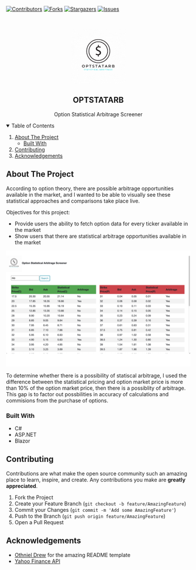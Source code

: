 [![Contributors][contributors-shield]][contributors-url]
[![Forks][forks-shield]][forks-url]
[![Stargazers][stars-shield]][stars-url]
[![Issues][issues-shield]][issues-url]

<!-- PROJECT LOGO -->
<br />
<p align="center">
  <a href="https://github.com/othneildrew/Best-README-Template">
    <img src="https://github.com/ngqinzhe/OptStatArb/blob/master/OptStatArbApp/wwwroot/images/logo.gif" width="150" height="150">
  </a>

  <h2 align="center">OPTSTATARB</h2>

  <p align="center">
    Option Statistical Arbitrage Screener
  </p>
</p>



<!-- TABLE OF CONTENTS -->
<details open="open">
  <summary>Table of Contents</summary>
  <ol>
    <li>
      <a href="#about-the-project">About The Project</a>
      <ul>
        <li><a href="#built-with">Built With</a></li>
      </ul>
    </li>
    <li><a href="#contributing">Contributing</a></li>
    <li><a href="#acknowledgements">Acknowledgements</a></li>
  </ol>
</details>



<!-- ABOUT THE PROJECT -->
## About The Project

According to option theory, there are possible arbitrage opportunities available in the market, and I wanted to be able to visually see these statistical approaches and comparisons take place live.

Objectives for this project:
* Provide users the ability to fetch option data for every ticker available in the market
* Show users that there are statistical arbitrage opportunities available in the market

<img src="https://github.com/ngqinzhe/OptStatArb/blob/master/OptStatArbApp/wwwroot/images/example2.png">

To determine whether there is a possibility of statiscal arbitrage, I used the difference between the statistical pricing and option market price is more than 10% of the option market price, then there is a possiblity of arbitrage. This gap is to factor out possbilities in accuracy of calculations and commisions from the purchase of options.

### Built With

* C#
* ASP.NET 
* Blazor


<!-- CONTRIBUTING -->
## Contributing

Contributions are what make the open source community such an amazing place to learn, inspire, and create. Any contributions you make are **greatly appreciated**.

1. Fork the Project
2. Create your Feature Branch (`git checkout -b feature/AmazingFeature`)
3. Commit your Changes (`git commit -m 'Add some AmazingFeature'`)
4. Push to the Branch (`git push origin feature/AmazingFeature`)
5. Open a Pull Request


<!-- ACKNOWLEDGEMENTS -->
## Acknowledgements
* [Othniel Drew](https://github.com/othneildrew) for the amazing README template
* [Yahoo Finance API](https://rapidapi.com/apidojo/api/yahoo-finance1)



<!-- MARKDOWN LINKS & IMAGES -->
<!-- https://www.markdownguide.org/basic-syntax/#reference-style-links -->
[contributors-shield]: https://img.shields.io/github/contributors/ngqinzhe/OptStatArb.svg?style=for-the-badge
[contributors-url]: https://github.com/ngqinzhe/OptStatArb/contributors
[forks-shield]: https://img.shields.io/github/forks/ngqinzhe/OptStatArb.svg?style=for-the-badge
[forks-url]: https://github.com/ngqinzhe/OptStatArb/network/members
[stars-shield]: https://img.shields.io/github/stars/ngqinzhe/OptStatArb.svg?style=for-the-badge
[stars-url]: https://github.com/ngqinzhe/OptStatArb/stargazers
[issues-shield]: https://img.shields.io/github/issues/ngqinzhe/OptStatArb.svg?style=for-the-badge
[issues-url]: https://github.com/ngqinzhe/OptStatArb/issues
